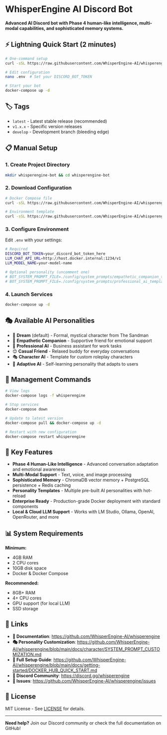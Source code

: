 # WhisperEngine AI Discord Bot

**Advanced AI Discord bot with Phase 4 human-like intelligence, multi-modal capabilities, and sophisticated memory systems.**

## ⚡ Lightning Quick Start (2 minutes)

```bash
# One-command setup
curl -sSL https://raw.githubusercontent.com/WhisperEngine-AI/whisperengine/main/scripts/quick-start.sh | bash

# Edit configuration
nano .env  # Set your DISCORD_BOT_TOKEN

# Start your bot
docker-compose up -d
```

## 🏷️ Tags

- `latest` - Latest stable release (recommended)
- `v1.x.x` - Specific version releases
- `develop` - Development branch (bleeding edge)

## 📋 Manual Setup

### 1. Create Project Directory
```bash
mkdir whisperengine-bot && cd whisperengine-bot
```

### 2. Download Configuration
```bash
# Docker Compose file
curl -sSL https://raw.githubusercontent.com/WhisperEngine-AI/whisperengine/main/docker/quick-start/docker-compose.yml -o docker-compose.yml

# Environment template
curl -sSL https://raw.githubusercontent.com/WhisperEngine-AI/whisperengine/main/docker/quick-start/.env.minimal -o .env
```

### 3. Configure Environment
Edit `.env` with your settings:
```bash
# Required
DISCORD_BOT_TOKEN=your_discord_bot_token_here
LLM_CHAT_API_URL=http://host.docker.internal:1234/v1
LLM_MODEL_NAME=your-model-name

# Optional personality (uncomment one)
# BOT_SYSTEM_PROMPT_FILE=./config/system_prompts/empathetic_companion_template.md
# BOT_SYSTEM_PROMPT_FILE=./config/system_prompts/professional_ai_template.md
```

### 4. Launch Services
```bash
docker-compose up -d
```

## 🎭 Available AI Personalities

- 🌙 **Dream** (default) - Formal, mystical character from The Sandman
- 💝 **Empathetic Companion** - Supportive friend for emotional support
- 👔 **Professional AI** - Business assistant for work tasks
- 😊 **Casual Friend** - Relaxed buddy for everyday conversations
- 🎭 **Character AI** - Template for custom roleplay characters
- 🧠 **Adaptive AI** - Self-learning personality that adapts to users

## 🔧 Management Commands

```bash
# View logs
docker-compose logs -f whisperengine

# Stop services
docker-compose down

# Update to latest version
docker-compose pull && docker-compose up -d

# Restart with new configuration
docker-compose restart whisperengine
```

## 🌟 Key Features

- **Phase 4 Human-Like Intelligence** - Advanced conversation adaptation and emotional awareness
- **Multi-Modal Support** - Text, voice, and image processing
- **Sophisticated Memory** - ChromaDB vector memory + PostgreSQL persistence + Redis caching
- **Personality Templates** - Multiple pre-built AI personalities with hot-reload
- **Enterprise Ready** - Production-grade Docker deployment with standard components
- **Local & Cloud LLM Support** - Works with LM Studio, Ollama, OpenAI, OpenRouter, and more

## 📊 System Requirements

**Minimum:**
- 4GB RAM
- 2 CPU cores
- 10GB disk space
- Docker & Docker Compose

**Recommended:**
- 8GB+ RAM
- 4+ CPU cores
- GPU support (for local LLM)
- SSD storage

## 🔗 Links

- **📖 Documentation**: https://github.com/WhisperEngine-AI/whisperengine
- **🎭 Personality Customization**: https://github.com/WhisperEngine-AI/whisperengine/blob/main/docs/character/SYSTEM_PROMPT_CUSTOMIZATION.md
- **🚀 Full Setup Guide**: https://github.com/WhisperEngine-AI/whisperengine/blob/main/docs/getting-started/DOCKER_HUB_QUICK_START.md
- **💬 Discord Community**: https://discord.gg/whisperengine
- **🐛 Issues**: https://github.com/WhisperEngine-AI/whisperengine/issues

## 📝 License

MIT License - See [LICENSE](https://github.com/WhisperEngine-AI/whisperengine/blob/main/LICENSE) for details.

---

**Need help?** Join our Discord community or check the full documentation on GitHub!